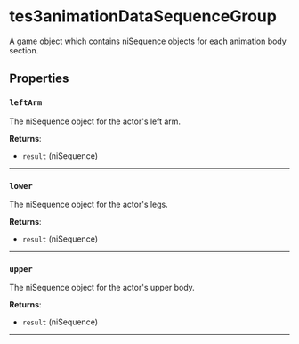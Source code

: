 <!---
	This file is autogenerated. Do not edit this file manually. Your changes will be ignored.
	More information: https://github.com/MWSE/MWSE/tree/master/docs
-->

# tes3animationDataSequenceGroup
<div class="search_terms" style="display: none">tes3animationdatasequencegroup, animationdatasequencegroup</div>

A game object which contains niSequence objects for each animation body section.

## Properties

### `leftArm`
<div class="search_terms" style="display: none">leftarm</div>

The niSequence object for the actor's left arm.

**Returns**:

* `result` (niSequence)

***

### `lower`
<div class="search_terms" style="display: none">lower</div>

The niSequence object for the actor's legs.

**Returns**:

* `result` (niSequence)

***

### `upper`
<div class="search_terms" style="display: none">upper</div>

The niSequence object for the actor's upper body.

**Returns**:

* `result` (niSequence)

***

